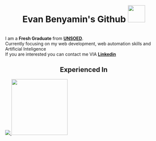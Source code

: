<h1 align=center>Evan Benyamin's Github <img width = "55px" src = "[https://github.com/user-attachments/assets/f34affb2-22f2-48e6-8329-1d551bc3722b](https://www.google.com/url?sa=i&url=https%3A%2F%2Fworldvectorlogo.com%2Flogo%2Fgithub-icon-2&psig=AOvVaw1zePZKRbGiIqBL2SHeDxH2&ust=1739985554077000&source=images&cd=vfe&opi=89978449&ved=0CBEQjRxqFwoTCPDK-LjdzYsDFQAAAAAdAAAAABAN)](https://github.com/user-attachments/assets/cd62f6c9-8cee-4051-9b0d-91f9c269c629)"/> </h1>
 <br>
I am a <b>Fresh Graduate</b> from <a href = "https://www.unsoed.ac.id"><b>UNSOED</b></a>.
<br>Currently focusing on my web development, web automation skills and Artificial Inteligence<br>
If you are interested you can contact me VIA <a href = "https://www.linkedin.com/in/evan-benyamin"><b>Linkedin</b></a>
</div>
<div> 
   <h2 align = "center"> Experienced In </h2> 
</div>
   <a href="https://github.com/EvanBenyamin">
   <img src="https://github-readme-stats.vercel.app/api/top-langs/?username=EvanBenyamin&layout=donut-vertical&theme=merko"/>
   <img height="180em" src="https://github-readme-stats-eight-theta.vercel.app/api?username=EvanBenyamin&show_icons=true&theme=onedark&include_all_commits=true&count_private=true"/>
</a>
</p>
